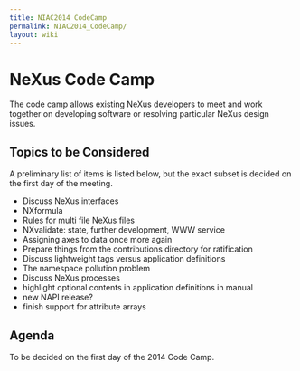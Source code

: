 ```yaml
---
title: NIAC2014 CodeCamp
permalink: NIAC2014_CodeCamp/
layout: wiki
---
```


NeXus Code Camp
===============

The code camp allows existing NeXus developers to meet and work together
on developing software or resolving particular NeXus design issues.

Topics to be Considered
-----------------------

A preliminary list of items is listed below, but the exact subset is
decided on the first day of the meeting.

-   Discuss NeXus interfaces
-   NXformula
-   Rules for multi file NeXus files
-   NXvalidate: state, further development, WWW service
-   Assigning axes to data once more again
-   Prepare things from the contributions directory for ratification
-   Discuss lightweight tags versus application definitions
-   The namespace pollution problem
-   Discuss NeXus processes
-   highlight optional contents in application definitions in manual
-   new NAPI release?
-   finish support for attribute arrays

Agenda
------

To be decided on the first day of the 2014 Code Camp.
